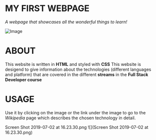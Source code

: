 # MY FIRST WEBPAGE 
*A webpage that showcases all the wonderful things to learn!*

![Image](https://images-na.ssl-images-amazon.com/images/I/71%2BBTxFMvvL._SX425_.jpg)

# ABOUT

This website is written in **HTML** and styled with **CSS**
This website is desigend to give information about the technologies (different languages and platform)
that are covered in the different **streams** in the **Full Stack Developer course**

# USAGE
Use it by clicking on the image or the link under the image to go to the *Wikipedia* page which describes the chosen technology in detail.

Screen Shot 2019-07-02 at 16.23.30.png
![](Screen Shot 2019-07-02 at 16.23.30.png)
